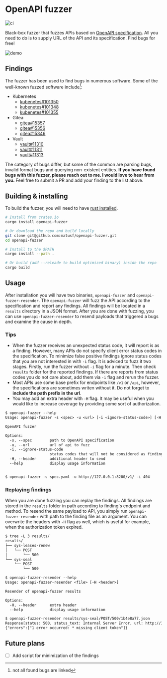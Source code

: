 # OpenAPI fuzzer

![ci](https://github.com/matusf/openapi-fuzzer/actions/workflows/ci.yml/badge.svg)

Black-box fuzzer that fuzzes APIs based on [OpenAPI specification](https://github.com/OAI/OpenAPI-Specification/). All you need to do is to supply URL of the API and its specification. Find bugs for free!

![demo](./demo.png)

## Findings

The fuzzer has been used to find bugs in numerous software. Some of the well-known fuzzed software include[^1]:

- Kubernetes
  - [kubenetes#101350](https://github.com/kubernetes/kubernetes/issues/101350)
  - [kubenetes#101348](https://github.com/kubernetes/kubernetes/issues/101348)
  - [kubenetes#101355](https://github.com/kubernetes/kubernetes/issues/101355)
- Gitea
  - [gitea#15357](https://github.com/go-gitea/gitea/issues/)
  - [gitea#15356](https://github.com/go-gitea/gitea/issues/)
  - [gitea#15346](https://github.com/go-gitea/gitea/issues/)
- Vault
  - [vault#11310](https://github.com/hashicorp/vault/issues/11310)
  - [vault#11311](https://github.com/hashicorp/vault/issues/11311)
  - [vault#11313](https://github.com/hashicorp/vault/issues/11313)

The category of bugs differ, but some of the common are parsing bugs, invalid format bugs and querying non-existent entities. **If you have found bugs with this fuzzer, please reach out to me. I would love to hear from you.** Feel free to submit a PR and add your finding to the list above.

## Building & installing

To build the fuzzer, you will need to have [rust installed](https://www.rust-lang.org/learn/get-started).

```sh
# Install from crates.io
cargo install openapi-fuzzer

# Or download the repo and build locally
git clone git@github.com:matusf/openapi-fuzzer.git
cd openapi-fuzzer

# Install to the $PATH
cargo install --path .

# Or build (add --releade to build optimized binary) inside the repo
cargo build
```

## Usage

After installation you will have two binaries, `openapi-fuzzer` and `openapi-fuzzer-resender`. The `openapi-fuzzer` will fuzz the API according to the specification and report any findings. All findings will be located in a `results` directory in a JSON format. After you are done with fuzzing, you can use `openapi-fuzzer-resender` to resend payloads that triggered a bugs and examine the cause in depth.

### Tips

- When the fuzzer receives an unexpected status code, it will report is as a finding. However, many APIs do not specify client error status codes in the specification. To minimize false positive findings ignore status codes that you are not interested in with `-i` flag. It is adviced to fuzz it two stages. Firstly, run the fuzzer without `-i` flag for a minute. Then check `results` folder for the reported findings. If there are reports from status codes you do not care about, add them via `-i` flag and rerun the fuzzer.
- Most APIs use some base prefix for endpoints like `/v1` or `/api`, however, the specifications are sometimes writen without it. Do not forget to **include the path prefix in the url**.
- You may add an extra header with `-H` flag. It may be useful when you would like to increase coverage by providing some sort of authorization.

```txt
$ openapi-fuzzer --help
Usage: openapi-fuzzer -s <spec> -u <url> [-i <ignore-status-code>] [-H <header>]

OpenAPI fuzzer

Options:
  -s, --spec        path to OpenAPI specification
  -u, --url         url of api to fuzz
  -i, --ignore-status-code
                    status codes that will not be considered as finding
  -H, --header      additional header to send
  --help            display usage information


$ openapi-fuzzer -s spec.yaml -u http://127.0.0.1:8200/v1/ -i 404
```

### Replaying findings

When you are done fuzzing you can replay the findings. All findings are stored in the `results` folder in path according to finding's endpoint and method. To resend the same payload to API, you simply run `openapi-fuzzer-resender` with path to the finding file as an argument. You can overwrite the headers with `-H` flag as well, which is useful for example, when the authorization token expired.

```txt
$ tree -L 3 results/
results/
├── sys-leases-renew
│   └── POST
│       └── 500
└── sys-seal
    └── POST
        └── 500

$ openapi-fuzzer-resender --help
Usage: openapi-fuzzer-resender <file> [-H <header>]

Resender of openapi-fuzzer results

Options:
  -H, --header      extra header
  --help            display usage information

$ openapi-fuzzer-resender results/sys-seal/POST/500/1b4e8a77.json
Response[status: 500, status_text: Internal Server Error, url: http://127.0.0.1:8200/v1/sys/seal]
{"errors":["1 error occurred: * missing client token"]}
```

## Future plans

- [ ] Add script for minimization of the findings

[^1]: not all found bugs are linked
